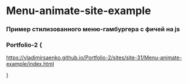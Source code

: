 # Menu-animate-site-example
 
### Пример стилизованного меню-гамбургера с фичей на js

### Portfolio-2 {

https://vladimirsaenko.github.io/Portfolio-2/sites/site-31/Menu-animate-example/index.html

}
